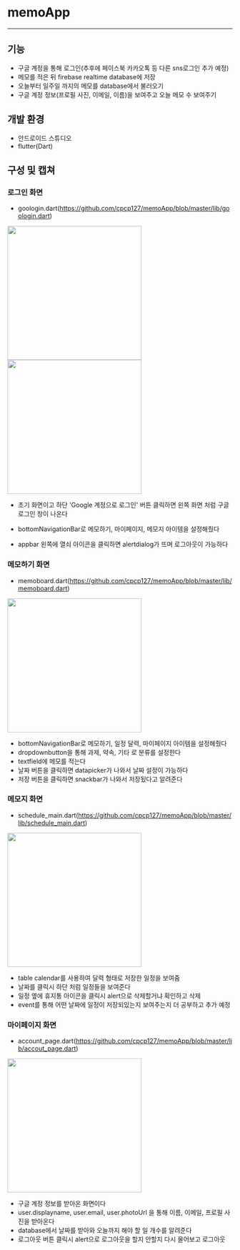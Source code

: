 # memoApp
-------------------------------------------------------------
## 기능
- 구글 계정을 통해 로그인(추후에 페이스북 카카오톡 등 다른 sns로그인 추가 예정)
- 메모를 적은 뒤 firebase realtime database에 저장
- 오늘부터 일주일 까지의 메모를 database에서 불러오기
- 구글 계정 정보(프로필 사진, 이메일, 이름)을 보여주고 오늘 메모 수 보여주기
## 개발 환경
- 안드로이드 스튜디오
- flutter(Dart)

## 구성 및 캡쳐

### 로그인 화면
- goologin.dart(https://github.com/cpcp127/memoApp/blob/master/lib/goologin.dart)


<img src="https://user-images.githubusercontent.com/53109077/100846642-1aa12400-34c2-11eb-814f-9b0bdd2626e6.jpg" width="300"></img>
<img src="https://user-images.githubusercontent.com/53109077/100846709-30164e00-34c2-11eb-8910-8d943b87eff7.jpg" width="300"></img>

- 초기 화면이고 하단 'Google 계정으로 로그인' 버튼 클릭하면 왼쪽 화면 처럼 구글 로그인 창이 나온다


- bottomNavigationBar로 메모하기, 마이페이지, 메모지 아이템을 설정해줬다
- appbar 왼쪽에 열쇠 아이콘을 클릭하면 alertdialog가 뜨며 로그아웃이 가능하다

### 메모하기 화면
- memoboard.dart(https://github.com/cpcp127/memoApp/blob/master/lib/memoboard.dart)

<img src="https://user-images.githubusercontent.com/53109077/105489785-2a392e00-5cf7-11eb-968f-7a04f7c48c63.jpg" width="300"></img>

- bottomNavigationBar로 메모하기, 일정 달력, 마이페이지 아이템을 설정해줬다
- dropdownbutton을 통해 과제, 약속, 기타 로 분류를 설정한다
- textfield에 메모를 적는다
- 날짜 버튼을 클릭하면 datapicker가 나와서 날짜 설정이 가능하다
- 저장 버튼을 클릭하면 snackbar가 나와서 저장됬다고 알려준다


### 메모지 화면
- schedule_main.dart(https://github.com/cpcp127/memoApp/blob/master/lib/schedule_main.dart)

<img src="https://user-images.githubusercontent.com/53109077/105490180-bfd4bd80-5cf7-11eb-9155-ee7e8975bafd.jpg" width="300"></img>

- table calendar를 사용하여 달력 형태로 저장한 일정을 보여줌
- 날짜를 클릭시 하단 처럼 일정들을 보여준다
- 일정 옆에 휴지통 아이콘을 클릭시 alert으로 삭제할거냐 확인하고 삭제
- event를 통해 어떤 날짜에 일정이 저장되있는지 보여주는지 더 공부하고 추가 예정

### 마이페이지 화면
- account_page.dart(https://github.com/cpcp127/memoApp/blob/master/lib/accout_page.dart)

<img src="https://user-images.githubusercontent.com/53109077/105490402-12ae7500-5cf8-11eb-81ea-0495af2f9014.jpg" width="300"></img>
- 구글 계정 정보를 받아온 화면이다
- user.displayname, user.email, user.photoUrl 을 통해 이름, 이메일, 프로필 사진을 받아온다
- database에서 날짜를 받아와 오늘까지 해야 할 일 개수를 알려준다
- 로그아웃 버튼 클릭시 alert으로 로그아웃을 할지 안할지 다시 물어보고 로그아웃


